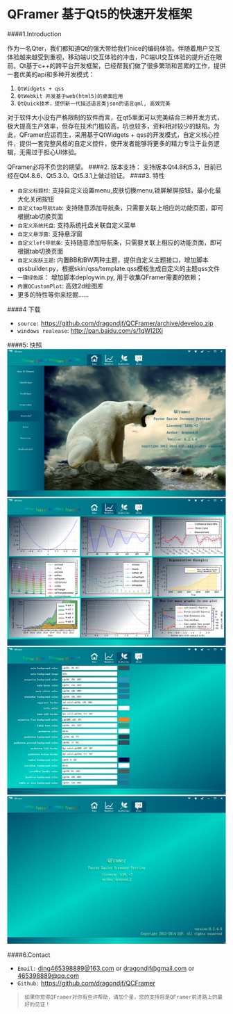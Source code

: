 QFramer 基于Qt5的快速开发框架
============
####1.Introduction

作为一名Qter，我们都知道Qt的强大带给我们nice的编码体验。伴随着用户交互体验越来越受到重视，移动端UI交互体验的冲击，PC端UI交互体验的提升近在眼前。Qt基于c++的跨平台开发框架，已经帮我们做了很多繁琐和苦累的工作，提供一套优美的api和多种开发模式： 
1. `QtWidgets + qss`    
2. `QtWebkit 开发基于web(html5)的桌面应用`         
3. `QtQuick技术，提供新一代描述语言类json的语言qml, 高效完美`        

对于软件大小没有严格限制的软件而言，在qt5里面可以完美结合三种开发方式，极大提高生产效率，但存在技术门槛较高，坑也较多，资料相对较少的缺陷。为此，QFramer应运而生，采用基于QtWidgets + qss的开发模式，自定义核心控件，提供一套完整风格的自定义控件，使开发者能够将更多的精力专注于业务逻辑，无需过于担心UI体验。

QFramer必将不负您的期望。
####2. 版本支持：
    支持版本Qt4.8和5.3，目前已经在Qt4.8.6、Qt5.3.0、Qt5.3.1上做过验证。
####3. 特性
+ `自定义标题栏`: 支持自定义设置menu,皮肤切换menu,锁屏解屏按钮，最小化最大化关闭按钮
+ `自定义top导航tab`:  支持随意添加导航条，只需要关联上相应的功能页面，即可根据tab切换页面
+ `自定义系统托盘`: 支持系统托盘关联自定义菜单
+ `自定义悬浮窗`: 支持悬浮窗
+ `自定义left导航条`: 支持随意添加导航条，只需要关联上相应的功能页面，即可根据tab切换页面
+ `自定义皮肤主题`:  内置BB和BW两种主题，提供自定义主题接口，增加脚本qssbuilder.py，根据skin/qss/template.qss模板生成自定义的主题qss文件
+ `一键绿色版`： 增加脚本deploywin.py,  用于收集QFramer需要的依赖；
+ `内置QCustomPlot`: 高效2d绘图库
+ 更多的特性等你来挖掘......

####4 下载
+ `source:` https://github.com/dragondjf/QCFramer/archive/develop.zip
+ `windows realease`: http://pan.baidu.com/s/1qWI2lXi

####5: 快照
![6](doc/v0.24_1.png)
![7](doc/v0.24_2.png)
![8](doc/v0.24_3.png)
![9](doc/v0.24_4.png)

####6.Contact
+ `Email:` ding465398889@163.com or dragondjf@gmail.com or 465398889@qq.com
+ `Github:` https://github.com/dragondjf/QCFramer

>  `如果你觉得QFramer对你有些许帮助，请加个星，您的支持将是QFramer前进路上的最好的见证！`

